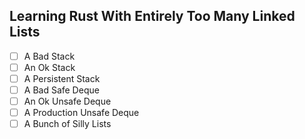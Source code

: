 ## Learning Rust With Entirely Too Many Linked Lists
- [ ] A Bad Stack
- [ ] An Ok Stack
- [ ] A Persistent Stack
- [ ] A Bad Safe Deque
- [ ] An Ok Unsafe Deque
- [ ] A Production Unsafe Deque
- [ ] A Bunch of Silly Lists
